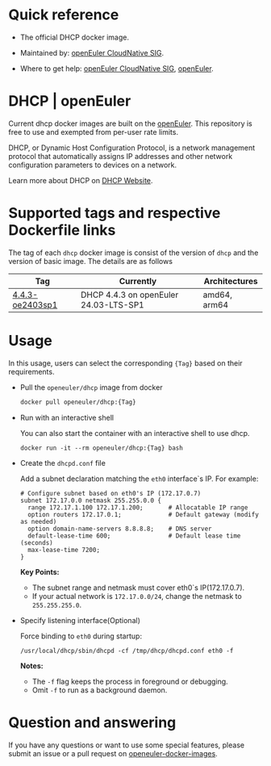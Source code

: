 # Quick reference

- The official DHCP docker image.

- Maintained by: [openEuler CloudNative SIG](https://gitee.com/openeuler/cloudnative).

- Where to get help: [openEuler CloudNative SIG](https://gitee.com/openeuler/cloudnative), [openEuler](https://gitee.com/openeuler/community).

# DHCP | openEuler
Current dhcp docker images are built on the [openEuler](https://repo.openeuler.org/). This repository is free to use and exempted from per-user rate limits.

DHCP, or Dynamic Host Configuration Protocol, is a network management protocol that automatically assigns IP addresses and other network configuration parameters to devices on a network.

Learn more about DHCP on [DHCP Website](https://www.isc.org/blogs/isc-dhcp-eol/)⁠.

# Supported tags and respective Dockerfile links
The tag of each `dhcp` docker image is consist of the version of `dhcp` and the version of basic image. The details are as follows

|    Tag   |  Currently  |   Architectures  |
|----------|-------------|------------------|
|[4.4.3-oe2403sp1](https://gitee.com/openeuler/openeuler-docker-images/blob/master/Others/dhcp/4.4.3/24.03-lts-sp1/Dockerfile)| DHCP 4.4.3 on openEuler 24.03-LTS-SP1 | amd64, arm64 |

# Usage
In this usage, users can select the corresponding `{Tag}` based on their requirements.

- Pull the `openeuler/dhcp` image from docker

	```bash
	docker pull openeuler/dhcp:{Tag}
	```

- Run with an interactive shell

    You can also start the container with an interactive shell to use dhcp.
    ```
    docker run -it --rm openeuler/dhcp:{Tag} bash
    ```
  
- Create the `dhcpd.conf` file
  
    Add a subnet declaration matching the `eth0` interface`s IP. For example:
    ```
    # Configure subnet based on eth0's IP (172.17.0.7)
    subnet 172.17.0.0 netmask 255.255.0.0 {
      range 172.17.1.100 172.17.1.200;       # Allocatable IP range
      option routers 172.17.0.1;             # Default gateway (modify as needed)
      option domain-name-servers 8.8.8.8;    # DNS server
      default-lease-time 600;                # Default lease time (seconds)
      max-lease-time 7200;
    }
    ```
    **Key Points:**
    * The subnet range and netmask must cover eth0`s IP(172.17.0.7).
    * If your actual network is `172.17.0.0/24`, change the netmask to `255.255.255.0`.

- Specify listening interface(Optional)

    Force binding to `eth0` during startup:
    ```   
    /usr/local/dhcp/sbin/dhcpd -cf /tmp/dhcp/dhcpd.conf eth0 -f
    ```
    **Notes:**
    * The `-f` flag keeps the process in foreground or debugging.
    * Omit `-f` to run as a background daemon.

# Question and answering
If you have any questions or want to use some special features, please submit an issue or a pull request on [openeuler-docker-images](https://gitee.com/openeuler/openeuler-docker-images).